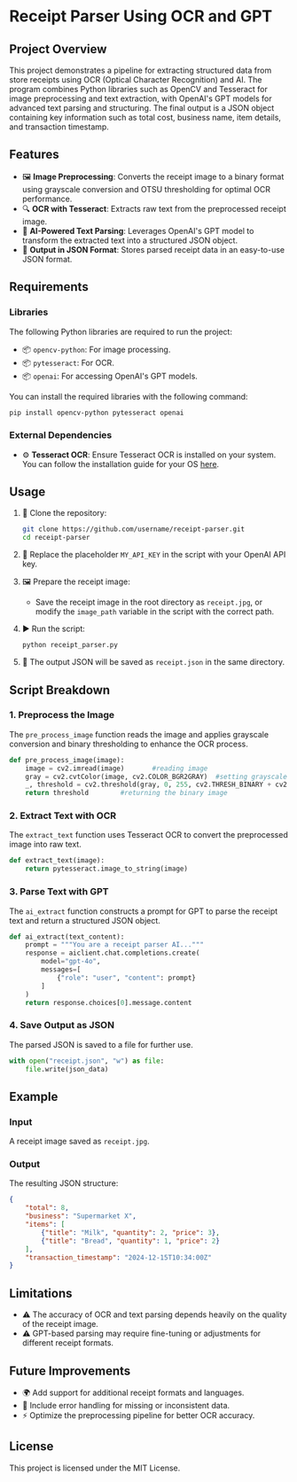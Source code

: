 # Receipt Parser Using OCR and GPT

## Project Overview

This project demonstrates a pipeline for extracting structured data from store receipts using OCR (Optical Character Recognition) and AI. The program combines Python libraries such as OpenCV and Tesseract for image preprocessing and text extraction, with OpenAI's GPT models for advanced text parsing and structuring. The final output is a JSON object containing key information such as total cost, business name, item details, and transaction timestamp.

## Features

- 🖼️ **Image Preprocessing**: Converts the receipt image to a binary format using grayscale conversion and OTSU thresholding for optimal OCR performance.
- 🔍 **OCR with Tesseract**: Extracts raw text from the preprocessed receipt image.
- 🤖 **AI-Powered Text Parsing**: Leverages OpenAI's GPT model to transform the extracted text into a structured JSON object.
- 📂 **Output in JSON Format**: Stores parsed receipt data in an easy-to-use JSON format.

## Requirements

### Libraries

The following Python libraries are required to run the project:

- 📦 `opencv-python`: For image processing.
- 📦 `pytesseract`: For OCR.
- 📦 `openai`: For accessing OpenAI's GPT models.

You can install the required libraries with the following command:

```bash
pip install opencv-python pytesseract openai
```

### External Dependencies

- ⚙️ **Tesseract OCR**: Ensure Tesseract OCR is installed on your system. You can follow the installation guide for your OS [here](https://github.com/tesseract-ocr/tesseract).

## Usage

1. 📂 Clone the repository:

   ```bash
   git clone https://github.com/username/receipt-parser.git
   cd receipt-parser
   ```

2. 🔑 Replace the placeholder `MY_API_KEY` in the script with your OpenAI API key.

3. 🖼️ Prepare the receipt image:
   - Save the receipt image in the root directory as `receipt.jpg`, or modify the `image_path` variable in the script with the correct path.

4. ▶️ Run the script:

   ```bash
   python receipt_parser.py
   ```

5. 💾 The output JSON will be saved as `receipt.json` in the same directory.

## Script Breakdown

### 1. Preprocess the Image

The `pre_process_image` function reads the image and applies grayscale conversion and binary thresholding to enhance the OCR process.

```python
def pre_process_image(image):
    image = cv2.imread(image)       #reading image
    gray = cv2.cvtColor(image, cv2.COLOR_BGR2GRAY)  #setting grayscale
    _, threshold = cv2.threshold(gray, 0, 255, cv2.THRESH_BINARY + cv2.THRESH_OTSU)
    return threshold        #returning the binary image
```

### 2. Extract Text with OCR

The `extract_text` function uses Tesseract OCR to convert the preprocessed image into raw text.

```python
def extract_text(image):
    return pytesseract.image_to_string(image)
```

### 3. Parse Text with GPT

The `ai_extract` function constructs a prompt for GPT to parse the receipt text and return a structured JSON object.

```python
def ai_extract(text_content):
    prompt = """You are a receipt parser AI..."""
    response = aiclient.chat.completions.create(
        model="gpt-4o",
        messages=[
            {"role": "user", "content": prompt}
        ]
    )
    return response.choices[0].message.content
```

### 4. Save Output as JSON

The parsed JSON is saved to a file for further use.

```python
with open("receipt.json", "w") as file:
    file.write(json_data)
```

## Example

### Input
A receipt image saved as `receipt.jpg`.

### Output
The resulting JSON structure:

```json
{
    "total": 8,
    "business": "Supermarket X",
    "items": [
        {"title": "Milk", "quantity": 2, "price": 3},
        {"title": "Bread", "quantity": 1, "price": 2}
    ],
    "transaction_timestamp": "2024-12-15T10:34:00Z"
}
```

## Limitations

- ⚠️ The accuracy of OCR and text parsing depends heavily on the quality of the receipt image.
- ⚠️ GPT-based parsing may require fine-tuning or adjustments for different receipt formats.

## Future Improvements

- 🌍 Add support for additional receipt formats and languages.
- 🔧 Include error handling for missing or inconsistent data.
- ⚡ Optimize the preprocessing pipeline for better OCR accuracy.

## License

This project is licensed under the MIT License.

